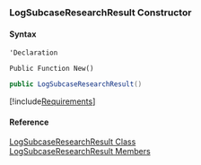﻿### LogSubcaseResearchResult Constructor

#### Syntax

```vbnet
'Declaration

Public Function New()
```

```csharp
public LogSubcaseResearchResult()
```

[!include[Requirements](../partials/requirements.md)]

#### Reference

[LogSubcaseResearchResult Class](FChoice.Toolkits.Clarify~FChoice.Toolkits.Clarify.Support.LogSubcaseResearchResult.md)  
[LogSubcaseResearchResult Members](FChoice.Toolkits.Clarify~FChoice.Toolkits.Clarify.Support.LogSubcaseResearchResult_members.md)